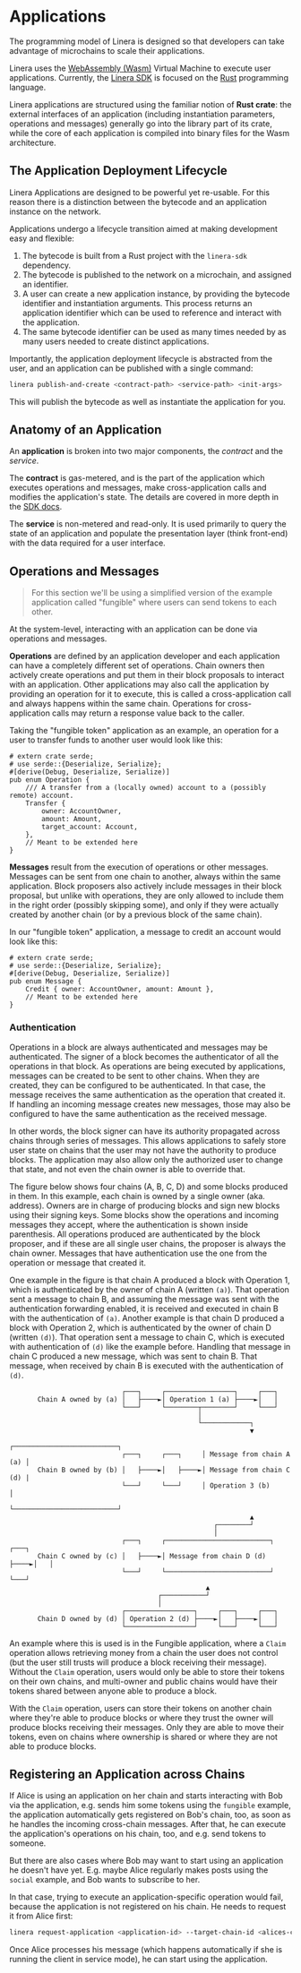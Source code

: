 # Applications

The programming model of Linera is designed so that developers can take
advantage of microchains to scale their applications.

Linera uses the [WebAssembly (Wasm)](https://webassembly.org) Virtual Machine to
execute user applications. Currently, the [Linera SDK](../sdk.md) is focused on
the [Rust](https://www.rust-lang.org/) programming language.

Linera applications are structured using the familiar notion of **Rust crate**:
the external interfaces of an application (including instantiation parameters,
operations and messages) generally go into the library part of its crate, while
the core of each application is compiled into binary files for the Wasm
architecture.

## The Application Deployment Lifecycle

Linera Applications are designed to be powerful yet re-usable. For this reason
there is a distinction between the bytecode and an application instance on the
network.

Applications undergo a lifecycle transition aimed at making development easy and
flexible:

1. The bytecode is built from a Rust project with the `linera-sdk` dependency.
2. The bytecode is published to the network on a microchain, and assigned an
   identifier.
3. A user can create a new application instance, by providing the bytecode
   identifier and instantiation arguments. This process returns an application
   identifier which can be used to reference and interact with the application.
4. The same bytecode identifier can be used as many times needed by as many
   users needed to create distinct applications.

Importantly, the application deployment lifecycle is abstracted from the user,
and an application can be published with a single command:

```bash
linera publish-and-create <contract-path> <service-path> <init-args>
```

This will publish the bytecode as well as instantiate the application for you.

## Anatomy of an Application

An **application** is broken into two major components, the _contract_ and the
_service_.

The **contract** is gas-metered, and is the part of the application which
executes operations and messages, make cross-application calls and modifies the
application's state. The details are covered in more depth in the
[SDK docs](../sdk.md).

The **service** is non-metered and read-only. It is used primarily to query the
state of an application and populate the presentation layer (think front-end)
with the data required for a user interface.

## Operations and Messages

> For this section we'll be using a simplified version of the example
> application called "fungible" where users can send tokens to each other.

At the system-level, interacting with an application can be done via operations
and messages.

**Operations** are defined by an application developer and each application can
have a completely different set of operations. Chain owners then actively create
operations and put them in their block proposals to interact with an
application. Other applications may also call the application by providing an
operation for it to execute, this is called a cross-application call and always
happens within the same chain. Operations for cross-application calls may return
a response value back to the caller.

Taking the "fungible token" application as an example, an operation for a user
to transfer funds to another user would look like this:

```rust,ignore
# extern crate serde;
# use serde::{Deserialize, Serialize};
#[derive(Debug, Deserialize, Serialize)]
pub enum Operation {
    /// A transfer from a (locally owned) account to a (possibly remote) account.
    Transfer {
        owner: AccountOwner,
        amount: Amount,
        target_account: Account,
    },
    // Meant to be extended here
}
```

**Messages** result from the execution of operations or other messages. Messages
can be sent from one chain to another, always within the same application. Block
proposers also actively include messages in their block proposal, but unlike
with operations, they are only allowed to include them in the right order
(possibly skipping some), and only if they were actually created by another
chain (or by a previous block of the same chain).

In our "fungible token" application, a message to credit an account would look
like this:

```rust,ignore
# extern crate serde;
# use serde::{Deserialize, Serialize};
#[derive(Debug, Deserialize, Serialize)]
pub enum Message {
    Credit { owner: AccountOwner, amount: Amount },
    // Meant to be extended here
}
```

### Authentication

Operations in a block are always authenticated and messages may be
authenticated. The signer of a block becomes the authenticator of all the
operations in that block. As operations are being executed by applications,
messages can be created to be sent to other chains. When they are created, they
can be configured to be authenticated. In that case, the message receives the
same authentication as the operation that created it. If handling an incoming
message creates new messages, those may also be configured to have the same
authentication as the received message.

In other words, the block signer can have its authority propagated across chains
through series of messages. This allows applications to safely store user state
on chains that the user may not have the authority to produce blocks. The
application may also allow only the authorized user to change that state, and
not even the chain owner is able to override that.

The figure below shows four chains (A, B, C, D) and some blocks produced in
them. In this example, each chain is owned by a single owner (aka. address).
Owners are in charge of producing blocks and sign new blocks using their signing
keys. Some blocks show the operations and incoming messages they accept, where
the authentication is shown inside parenthesis. All operations produced are
authenticated by the block proposer, and if these are all single user chains,
the proposer is always the chain owner. Messages that have authentication use
the one from the operation or message that created it.

One example in the figure is that chain A produced a block with Operation 1,
which is authenticated by the owner of chain A (written `(a)`). That operation
sent a message to chain B, and assuming the message was sent with the
authentication forwarding enabled, it is received and executed in chain B with
the authentication of `(a)`. Another example is that chain D produced a block
with Operation 2, which is authenticated by the owner of chain D (written
`(d)`). That operation sent a message to chain C, which is executed with
authentication of `(d)` like the example before. Handling that message in chain
C produced a new message, which was sent to chain B. That message, when received
by chain B is executed with the authentication of `(d)`.

```ignore
                            ┌───┐     ┌─────────────────┐     ┌───┐
       Chain A owned by (a) │   ├────►│ Operation 1 (a) ├────►│   │
                            └───┘     └────────┬────────┘     └───┘
                                               │
                                               └────────────┐
                                                            ▼
                                                ┌──────────────────────────┐
                            ┌───┐     ┌───┐     │ Message from chain A (a) │
       Chain B owned by (b) │   ├────►│   ├────►│ Message from chain C (d) |
                            └───┘     └───┘     │ Operation 3 (b)          │
                                                └──────────────────────────┘
                                                            ▲
                                                   ┌────────┘
                                                   │
                            ┌───┐     ┌──────────────────────────┐     ┌───┐
       Chain C owned by (c) │   ├────►│ Message from chain D (d) ├────►│   │
                            └───┘     └──────────────────────────┘     └───┘
                                                 ▲
                                     ┌───────────┘
                                     │
                            ┌─────────────────┐     ┌───┐     ┌───┐
       Chain D owned by (d) │ Operation 2 (d) ├────►│   ├────►│   │
                            └─────────────────┘     └───┘     └───┘
```

An example where this is used is in the Fungible application, where a `Claim`
operation allows retrieving money from a chain the user does not control (but
the user still trusts will produce a block receiving their message). Without the
`Claim` operation, users would only be able to store their tokens on their own
chains, and multi-owner and public chains would have their tokens shared between
anyone able to produce a block.

With the `Claim` operation, users can store their tokens on another chain where
they're able to produce blocks or where they trust the owner will produce blocks
receiving their messages. Only they are able to move their tokens, even on
chains where ownership is shared or where they are not able to produce blocks.

## Registering an Application across Chains

If Alice is using an application on her chain and starts interacting with Bob
via the application, e.g. sends him some tokens using the `fungible` example,
the application automatically gets registered on Bob's chain, too, as soon as he
handles the incoming cross-chain messages. After that, he can execute the
application's operations on his chain, too, and e.g. send tokens to someone.

But there are also cases where Bob may want to start using an application he
doesn't have yet. E.g. maybe Alice regularly makes posts using the `social`
example, and Bob wants to subscribe to her.

In that case, trying to execute an application-specific operation would fail,
because the application is not registered on his chain. He needs to request it
from Alice first:

```bash
linera request-application <application-id> --target-chain-id <alices-chain-id>
```

Once Alice processes his message (which happens automatically if she is running
the client in service mode), he can start using the application.
